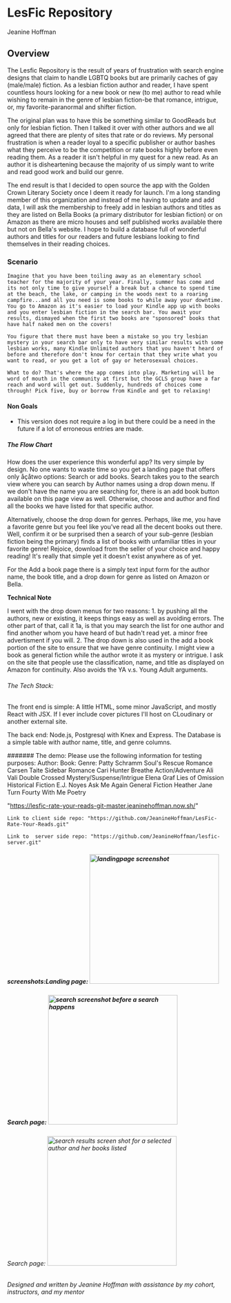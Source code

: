 # LesFic Repository
  Jeanine Hoffman

## Overview
  The Lesfic Repository is the result of years of frustration with search engine designs that claim to handle LGBTQ books but are primarily caches of gay (male/male) fiction. As a lesbian fiction author and reader, I have spent countless hours looking for a new book or new (to me) author to read while wishing to remain in the genre of lesbian fiction-be that romance, intrigue, or, my favorite-paranormal and shifter fiction.

  The original plan was to have this be something similar to GoodReads but only for lesbian fiction. Then I talked it over with other authors and we all agreed that there are plenty of sites that rate or do reviews. My personal frustration is when a reader loyal to a specific publisher or author bashes what they perceive to be the competition or rate books highly before even reading them. As a reader it isn't helpful in my quest for a new read. As an author it is disheartening because the majority of us simply want to write and read good work and build our genre.

  The end result is that I decided to open source the app with the Golden Crown Literary Society once I deem it ready for launch. I'm a long standing member of this organization and instead of me having to update and add data, I will ask the membership to freely add in lesbian authors and titles as they are listed on Bella Books (a primary distributor for lesbian fiction) or on Amazon as there are micro houses and self published works available there but not on Bella's website. I hope to build a database full of wonderful authors and titles for our readers and future lesbians looking to find themselves in their reading choices.

  ### Scenario
    Imagine that you have been toiling away as an elementary school teacher for the majority of your year. Finally, summer has come and its not only time to give yourself a break but a chance to spend time at the beach, the lake, or camping in the woods next to a roaring campfire...and all you need is some books to while away your downtime. You go to Amazon as it's easier to load your Kindle app up with books and you enter lesbian fiction in the search bar. You await your results, dismayed when the first two books are "sponsored" books that have half naked men on the covers!

    You figure that there must have been a mistake so you try lesbian mystery in your search bar only to have very similar results with some lesbian works, many Kindle Unlimited authors that you haven't heard of before and therefore don't know for certain that they write what you want to read, or you get a lot of gay or heterosexual choices. 

    What to do? That's where the app comes into play. Marketing will be word of mouth in the community at first but the GCLS group have a far reach and word will get out. Suddenly, hundreds of choices come through! Pick five, buy or borrow from Kindle and get to relaxing!

#### Non Goals
  * This version does not require a log in but there could be a need in the future if a lot of erroneous entries are made.

  ##### The Flow Chart
  How does the user experience this wonderful app? Its very simple by design. No one wants to waste time so you get a landing page that offers only åçåtwo options: Search or add books.
  Search takes you to the search view where you can search by Author names using a drop down menu. If we don't have the name you are searching for, there is an add book button available on this page view as well. Otherwise, choose and author and find all the books we have listed for that specific author. 

  Alternatively, choose the drop down for genres. Perhaps, like me, you have a favorite genre but you feel like you've read all the decent books out there. Well, confirm it or be surprised then a search of your sub-genre (lesbian fiction being the primary) finds a list of books with unfamiliar titles in your favorite genre! Rejoice, download from the seller of your choice and happy reading! It's really that simple yet it doesn't exist anywhere as of yet.

  For the Add a book page there is a simply text input form for the author name, the book title, and a drop down for genre as listed on Amazon or Bella. 

  **Technical Note**

  I went with the drop down menus for two reasons:
    1. by pushing all the authors, new or existing, it keeps things easy as well as avoiding errors. The other part of that, call it 1a, is that you may search the list for one author and find another whom you have heard of but hadn't read yet. a minor free advertisment if you will.
    2. The drop down is also used in the add a book portion of the site to ensure that we have genre continuity. I might view a book as general fiction while the author wrote it as mystery or intrigue. I ask on the site that people use the classification, name, and title as displayed on Amazon for continuity. Also avoids the YA v.s. Young Adult arguments.

###### The Tech Stack:
  The front end is simple: A little HTML, some minor JavaScript, and mostly React with JSX. If I ever include cover pictures I'll host on CLoudinary or another external site.

  The back end: Node.js, Postgresql with Knex and Express. The Database is a simple table with author name, title, and genre columns.
  
####### The demo: Please use the following information for testing purposes:
Author:                     Book:              Genre:
Patty Schramm           Soul's Rescue          Romance
Carsen Taite            Sidebar                Romance
Cari Hunter             Breathe                Action/Adventure
Ali Vali                Double Crossed   Mystery/Suspense/Intrigue
Elena Graf              Lies of Omission    Historical Fiction
E.J. Noyes              Ask Me Again        General Fiction
Heather Jane            Turn Fourty With Me  Poetry

"https://lesfic-rate-your-reads-git-master.jeaninehoffman.now.sh/"

    Link to client side repo: "https://github.com/JeanineHoffman/LesFic-Rate-Your-Reads.git"

    Link to  server side repo: "https://github.com/JeanineHoffman/lesfic-server.git"



##### screenshots:Landing page: <img src="./src/img/landingPage.png" alt="landingpage screenshot" height="300px" /> 

##### Search page: <img src="./src/img/searchpageB4.png" alt="search screenshot before a search happens" height="300px"/> 

###### Search page: <img src="./src/img/searchResults.png" alt="search results screen shot for a selected author and her books listed" height="300px"/> 


###### Designed and written by Jeanine Hoffman with assistance by my cohort, instructors, and my mentor
